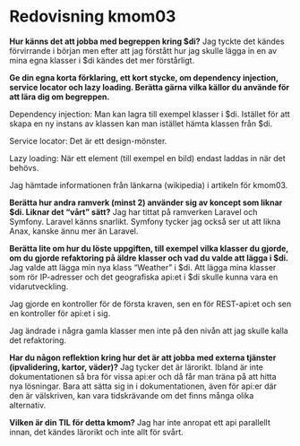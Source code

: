 ---
---
Redovisning kmom03
=========================

**Hur känns det att jobba med begreppen kring $di?**
Jag tyckte det kändes förvirrande i början men efter att jag förstått hur jag skulle lägga in en av mina egna klasser i $di kändes det mer förstårligt. 

**Ge din egna korta förklaring, ett kort stycke, om dependency injection, service locator och lazy loading. Berätta gärna vilka källor du använde för att lära dig om begreppen.**

Dependency injection: Man kan lagra till exempel klasser i $di. Istället för att skapa en ny instans av klassen kan man istället hämta klassen från $di.  

Service locator: Det är ett design-mönster.  

Lazy loading: När ett element (till exempel en bild) endast laddas in när det behövs.  

Jag hämtade informationen från länkarna (wikipedia) i artikeln för kmom03.  


**Berätta hur andra ramverk (minst 2) använder sig av koncept som liknar $di. Liknar det “vårt” sätt?**
Jag har tittat på ramverken Laravel och Symfony. Laravel känns snarlikt. Symfony tycker jag också ser ut att likna Anax, kanske ännu mer än Laravel.  

**Berätta lite om hur du löste uppgiften, till exempel vilka klasser du gjorde, om du gjorde refaktoring på äldre klasser och vad du valde att lägga i $di.**
Jag valde att lägga min nya klass “Weather” i $di. Att lägga mina klasser som rör IP-adresser och det geografiska api:et i $di skulle kunna vara en vidarutveckling. 

Jag gjorde en kontroller för de första kraven, sen en för REST-api:et och sen en kontroller för api:et i sig. 

Jag ändrade i några gamla klasser men inte på den nivån att jag skulle kalla det refaktoring.

**Har du någon reflektion kring hur det är att jobba med externa tjänster (ipvalidering, kartor, väder)?**
Jag tycker det är lärorikt. Ibland är inte dokumentationen så bra för vissa api:er och då får man träna på att hitta nya lösningar. Bara att sätta sig in i dokumentationen, även för api:er där den är välskriven, kan vara tidskrävande om det finns många olika alternativ. 

**Vilken är din TIL för detta kmom?**
Jag har inte anropat ett api parallellt innan, det kändes lärorikt och inte allt för svårt. 